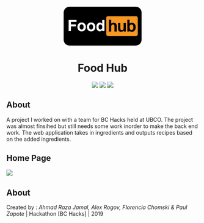 <p align="center"><img width=40.5% src="https://github.com/AhmadRazaJamal/FoodHub/blob/master/logo2.png"></p>
<h1 align="center">Food Hub</h1>

<p align="center">
<img src = "https://img.shields.io/badge/HTML-5-blue"> 
  <img src = "https://img.shields.io/badge/CSS-3-red"> 
    <img src = "https://img.shields.io/badge/PHP-7.2-purple">
</p>

## About 

A project I worked on with a team for BC Hacks held at UBCO. The project was almost finsihed but still needs some work inorder to make the back end work. The web application takes in ingredients and outputs recipes based on the added ingredients. 

## Home Page 

<img src="https://github.com/AhmadRazaJamal/FoodHub/blob/master/Screen%20Shot%202020-04-11%20at%208.01.27%20PM.png">

## About 

Created by : *Ahmad Raza Jamal, Alex Rogov, Florencia Chomski & Paul Zapote* 
| Hackathon [BC Hacks] | 2019 
